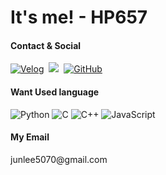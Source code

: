 # It's me! - HP657



#### Contact & Social
  <p>
  <a href="https://velog.io/@hp657" target="_blank"><img src="https://img.shields.io/badge/Velog-link-36B6FD?style=for-the-badge&logo=velog&logoColor=white&link=https://velog.io/@hp657" alt="Velog" /></a>&nbsp;
  <a href="https://www.instagram.com/lz_h.57/" target="_blank"><img src="https://img.shields.io/badge/Instagram-link-E4405F?style=for-the-badge&logo=Instagram&logoColor=white&link=https://www.instagram.com/lz_h.57/"/></a>&nbsp
  <a href="https://github.com/HP657" target="_blank"><img src="https://img.shields.io/badge/GitHub-HP657-181717?style=for-the-badge&logo=github&logoColor=white&link=https://github.com/HP657" alt="GitHub" /></a>&nbsp
  </p>

  #### Want Used language
  <p>
    <img alt="Python" src="https://img.shields.io/badge/Python-%2314354C.svg?style=for-the-badge&logo=python&logoColor=white">
    <img alt="C" src="https://img.shields.io/badge/C-%2300599C.svg?style=for-the-badge&logo=c%2B%2B&logoColor=white">
    <img alt="C++" src="https://img.shields.io/badge/C++-%2300599C.svg?style=for-the-badge&logo=c%2B%2B&logoColor=white">
    <img alt="JavaScript" src="https://img.shields.io/badge/JavaScript-%23F7DF1E.svg?style=for-the-badge&logo=javascript&logoColor=black">
  </p>
  
#### My Email
  <p>
    junlee5070@gmail.com
  </p>





<!--![HP657's github stats](https://github-readme-stats.vercel.app/api?username=HP657&show_icons=true)-->
